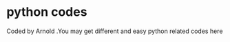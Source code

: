 # python codes











Coded by Arnold  .You may get different and easy python related codes here


